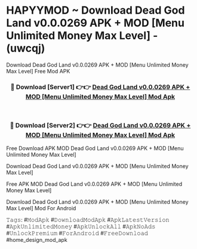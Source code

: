 # HAPYYMOD ~ Download Dead God Land v0.0.0269 APK + MOD [Menu Unlimited Money Max Level] - (uwcqj)
Download Dead God Land v0.0.0269 APK + MOD [Menu Unlimited Money Max Level] Free Mod APK

<div align="center">
<h3>🔴 Download [Server1] 👉👉 <a href="https://apk-comot.site?title=Dead_God_Land_v0.0.0269_APK_+_MOD_[Menu_Unlimited_Money_Max_Level]">Dead God Land v0.0.0269 APK + MOD [Menu Unlimited Money Max Level] Mod Apk</a></h3><br>

<h3>🔴 Download [Server2] 👉👉 <a href="https://apk-comot.site?title=Dead_God_Land_v0.0.0269_APK_+_MOD_[Menu_Unlimited_Money_Max_Level]">Dead God Land v0.0.0269 APK + MOD [Menu Unlimited Money Max Level] Mod Apk</a></h3>
</div>


Free Download APK MOD Dead God Land v0.0.0269 APK + MOD [Menu Unlimited Money Max Level]

Download Dead God Land v0.0.0269 APK + MOD [Menu Unlimited Money Max Level] 

Free APK MOD Dead God Land v0.0.0269 APK + MOD [Menu Unlimited Money Max Level] 

Download Dead God Land v0.0.0269 APK + MOD [Menu Unlimited Money Max Level] Mod For Android

𝚃𝚊𝚐𝚜: #𝙼𝚘𝚍𝙰𝚙𝚔 #𝙳𝚘𝚠𝚗𝚕𝚘𝚊𝚍𝙼𝚘𝚍𝙰𝚙𝚔 #𝙰𝚙𝚔𝙻𝚊𝚝𝚎𝚜𝚝𝚅𝚎𝚛𝚜𝚒𝚘𝚗 #𝙰𝚙𝚔𝚄𝚗𝚕𝚒𝚖𝚒𝚝𝚎𝚍𝙼𝚘𝚗𝚎𝚢 #𝙰𝚙𝚔𝚄𝚗𝚕𝚘𝚌𝚔𝙰𝚕𝚕 #𝙰𝚙𝚔𝙽𝚘𝙰𝚍𝚜 #𝚄𝚗𝚕𝚘𝚌𝚔𝙿𝚛𝚎𝚖𝚒𝚞𝚖 #𝙵𝚘𝚛𝙰𝚗𝚍𝚛𝚘𝚒𝚍 #𝙵𝚛𝚎𝚎𝙳𝚘𝚠𝚗𝚕𝚘𝚊𝚍 #home_design_mod_apk